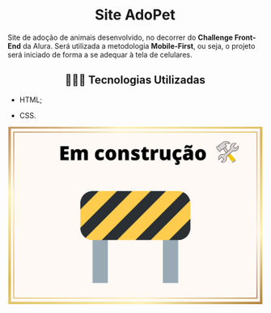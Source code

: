 <h1 align="center"> Site AdoPet </h1>



Site de adoção de animais desenvolvido, no decorrer do **Challenge Front-End** da Alura. Será utilizada a metodologia **Mobile-First**, ou seja, o projeto será iniciado de forma a se adequar à tela de celulares.



<h2 align="center">👩🏽‍💻 Tecnologias Utilizadas</h2>   

* HTML;

* CSS.

  

<p align="center">
 <img width="600" src="em_construcao.png">
</p>







